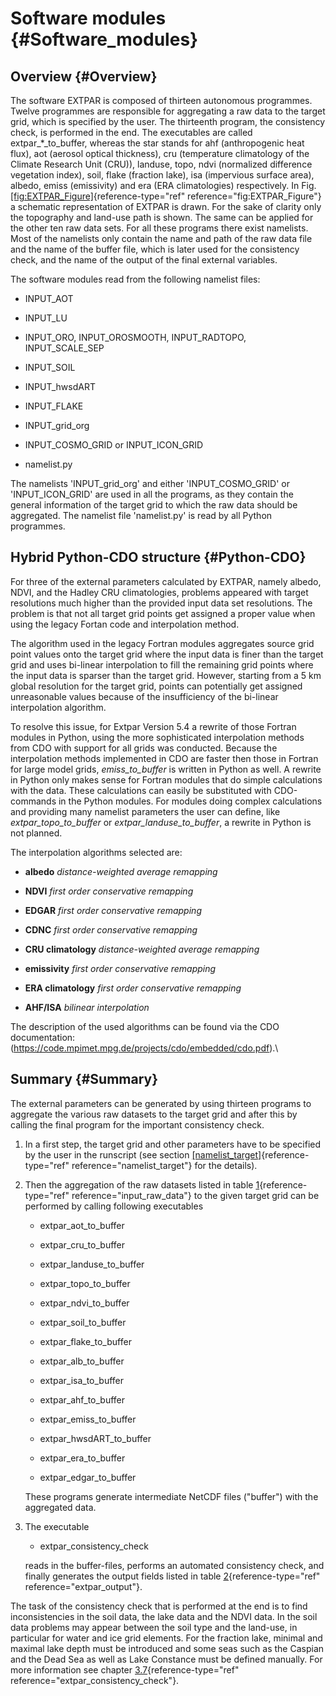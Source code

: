 # Software modules {#Software_modules}

## Overview {#Overview}

The software EXTPAR is composed of thirteen autonomous programmes.
Twelve programmes are responsible for aggregating a raw data to the
target grid, which is specified by the user. The thirteenth program, the
consistency check, is performed in the end. The executables are called
extpar\_$\ast$\_to\_buffer, whereas the star stands for ahf
(anthropogenic heat flux), aot (aerosol optical thickness), cru
(temperature climatology of the Climate Research Unit (CRU)), landuse,
topo, ndvi (normalized difference vegetation index), soil, flake
(fraction lake), isa (impervious surface area), albedo, emiss
(emissivity) and era (ERA climatologies) respectively. In Fig.
[\[fig:EXTPAR\_Figure\]](#fig:EXTPAR_Figure){reference-type="ref"
reference="fig:EXTPAR_Figure"} a schematic representation of EXTPAR is
drawn. For the sake of clarity only the topography and land-use path is
shown. The same can be applied for the other ten raw data sets. For all
these programs there exist namelists. Most of the namelists only contain
the name and path of the raw data file and the name of the buffer file,
which is later used for the consistency check, and the name of the
output of the final external variables.

The software modules read from the following namelist files:

-   INPUT\_AOT

-   INPUT\_LU

-   INPUT\_ORO, INPUT\_OROSMOOTH, INPUT\_RADTOPO, INPUT\_SCALE\_SEP

-   INPUT\_SOIL

-   INPUT\_hwsdART

-   INPUT\_FLAKE

-   INPUT\_grid\_org

-   INPUT\_COSMO\_GRID or INPUT\_ICON\_GRID

-   namelist.py

The namelists 'INPUT\_grid\_org' and either 'INPUT\_COSMO\_GRID' or
'INPUT\_ICON\_GRID' are used in all the programs, as they contain the
general information of the target grid to which the raw data should be
aggregated. The namelist file 'namelist.py' is read by all Python
programmes.

## Hybrid Python-CDO structure {#Python-CDO}

For three of the external parameters calculated by EXTPAR, namely
albedo, NDVI, and the Hadley CRU climatologies, problems appeared with
target resolutions much higher than the provided input data set
resolutions. The problem is that not all target grid points get assigned
a proper value when using the legacy Fortan code and interpolation
method.

The algorithm used in the legacy Fortran modules aggregates source grid
point values onto the target grid where the input data is finer than the
target grid and uses bi-linear interpolation to fill the remaining grid
points where the input data is sparser than the target grid. However,
starting from a 5 km global resolution for the target grid, points can
potentially get assigned unreasonable values because of the
insufficiency of the bi-linear interpolation algorithm.

To resolve this issue, for Extpar Version 5.4 a rewrite of those Fortran
modules in Python, using the more sophisticated interpolation methods
from CDO with support for all grids was conducted. Because the
interpolation methods implemented in CDO are faster then those in
Fortran for large model grids, *emiss\_to\_buffer* is written in Python
as well. A rewrite in Python only makes sense for Fortran modules that
do simple calculations with the data. These calculations can easily be
substituted with CDO-commands in the Python modules. For modules doing
complex calculations and providing many namelist parameters the user can
define, like *extpar\_topo\_to\_buffer* or
*extpar\_landuse\_to\_buffer*, a rewrite in Python is not planned.

The interpolation algorithms selected are:

-   **albedo** *distance-weighted average remapping*

-   **NDVI** *first order conservative remapping*

-   **EDGAR** *first order conservative remapping*

-   **CDNC** *first order conservative remapping*

-   **CRU climatology** *distance-weighted average remapping*

-   **emissivity** *first order conservative remapping*

-   **ERA climatology** *first order conservative remapping*

-   **AHF/ISA** *bilinear interpolation*

The description of the used algorithms can be found via the CDO
documentation:\
(https://code.mpimet.mpg.de/projects/cdo/embedded/cdo.pdf).\

## Summary {#Summary}

The external parameters can be generated by using thirteen programs to
aggregate the various raw datasets to the target grid and after this by
calling the final program for the important consistency check.

1.  In a first step, the target grid and other parameters have to be
    specified by the user in the runscript (see section
    [\[namelist\_target\]](#namelist_target){reference-type="ref"
    reference="namelist_target"} for the details).

2.  Then the aggregation of the raw datasets listed in table
    [1](#input_raw_data){reference-type="ref"
    reference="input_raw_data"} to the given target grid can be
    performed by calling following executables

    -   extpar\_aot\_to\_buffer

    -   extpar\_cru\_to\_buffer

    -   extpar\_landuse\_to\_buffer

    -   extpar\_topo\_to\_buffer

    -   extpar\_ndvi\_to\_buffer

    -   extpar\_soil\_to\_buffer

    -   extpar\_flake\_to\_buffer

    -   extpar\_alb\_to\_buffer

    -   extpar\_isa\_to\_buffer

    -   extpar\_ahf\_to\_buffer

    -   extpar\_emiss\_to\_buffer

    -   extpar\_hwsdART\_to\_buffer

    -   extpar\_era\_to\_buffer

    -   extpar\_edgar\_to\_buffer

    These programs generate intermediate NetCDF files (\"buffer\") with
    the aggregated data.

3.  The executable

    -   extpar\_consistency\_check

    reads in the buffer-files, performs an automated consistency check,
    and finally generates the output fields listed in table
    [2](#extpar_output){reference-type="ref" reference="extpar_output"}.

The task of the consistency check that is performed at the end is to
find inconsistencies in the soil data, the lake data and the NDVI data.
In the soil data problems may appear between the soil type and the
land-use, in particular for water and ice grid elements. For the
fraction lake, minimal and maximal lake depth must be introduced and
some seas such as the Caspian and the Dead Sea as well as Lake Constance
must be defined manually. For more information see chapter
[3.7](#extpar_consistency_check){reference-type="ref"
reference="extpar_consistency_check"}.